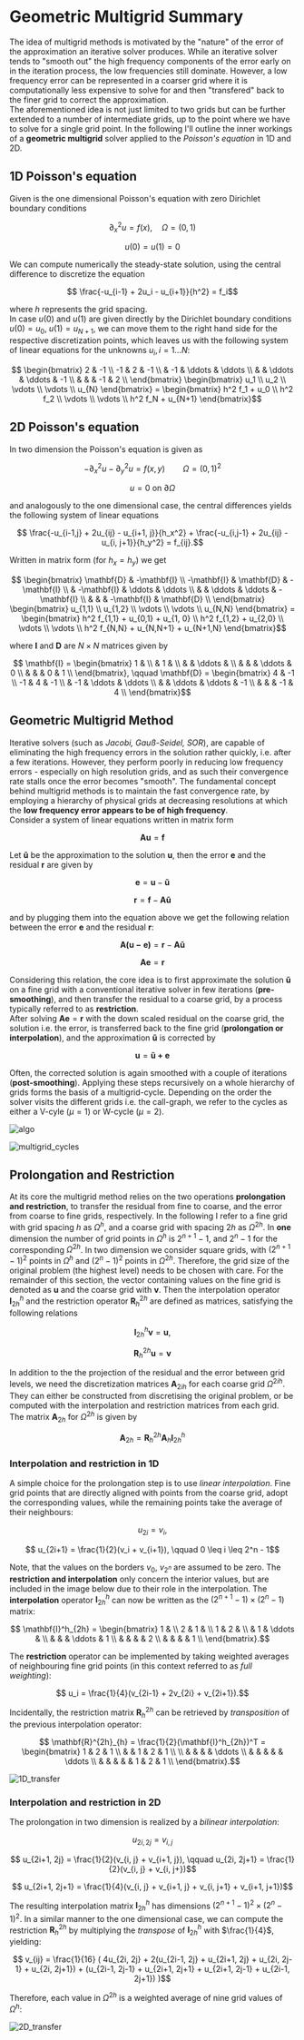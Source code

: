 # Geometric Multigrid Summary

The idea of multigrid methods is motivated by the "nature" of the error of the approximation an iterative solver produces.
While an iterative solver tends to "smooth out" the high frequency components of the error early on in the iteration process, the low frequencies still dominate.
However, a low frequency error can be represented in a coarser grid where it is computationally less expensive to solve for and then "transfered" back to the finer grid to correct the approximation.  
The aforementioned idea is not just limited to two grids but can be further extended to a number of intermediate grids, up to the point where we have to solve for a single grid point.
In the following I'll outline the inner workings of a **geometric multigrid** solver applied to the *Poisson's equation* in 1D and 2D.

## 1D Poisson's equation 
Given is the one dimensional Poisson's equation with zero Dirichlet boundary conditions
```math
    \partial_{x}^2u=f(x), \quad \Omega=(0,1)
```
```math
    u(0) = u(1) = 0
```
We can compute numerically the steady-state solution, using the central difference to discretize the equation
```math
    \frac{-u_{i-1} + 2u_i - u_{i+1}}{h^2} = f_i
```
where $h$ represents the grid spacing.   
In case $u(0)$ and $u(1)$ are given directly by the Dirichlet boundary conditions $u(0) = u_0,~ u(1) = u_{N+1}$, we can move them to the right hand side for the respective discretization points, which leaves us with the following system of linear equations for the unknowns $u_i, i = 1...N$:
```math
    \begin{bmatrix}
        2 & -1                          \\
        -1 & 2 & -1                     \\
           & -1 & \ddots & \ddots       \\
           &    & \ddots & \ddots & -1  \\
           &    &        & -1     & 2   \\
    \end{bmatrix}
    \begin{bmatrix}
        u_1     \\
        u_2     \\
        \vdots  \\
        \vdots  \\
        u_{N}
    \end{bmatrix}
    =
    \begin{bmatrix}
        h^2 f_1 + u_0       \\
        h^2 f_2             \\
        \vdots              \\
        \vdots              \\
        h^2 f_N + u_{N+1}
    \end{bmatrix}
```

## 2D Poisson's equation
In two dimension the Poisson's equation is given as
```math
    -\partial_{x}^2 u - \partial_{y}^2 u = f(x, y) \qquad \Omega = (0, 1)^2
```
```math
    u = 0 \text{ on } \partial\Omega
```
and analogously to the one dimensional case, the central differences yields the following system of linear
equations
```math
    \frac{-u_{i-1,j} + 2u_{ij} - u_{i+1, j}}{h_x^2} + \frac{-u_{i,j-1} + 2u_{ij} - u_{i, j+1}}{h_y^2} = f_{ij}.
```
Written in matrix form (for $h_x = h_y$) we get
```math
    \begin{bmatrix}
        \mathbf{D} & -\mathbf{I}                        \\
        -\mathbf{I} & \mathbf{D} & -\mathbf{I}          \\
           & -\mathbf{I} & \ddots & \ddots              \\
           &    & \ddots & \ddots & -\mathbf{I}         \\
           &    &        & -\mathbf{I}     & \mathbf{D} \\
    \end{bmatrix}
    \begin{bmatrix}
        u_{1,1}     \\
        u_{1,2}     \\
        \vdots  \\
        \vdots  \\
        u_{N,N}
    \end{bmatrix}
    =
    \begin{bmatrix}
        h^2 f_{1,1} + u_{0,1} + u_{1, 0}    \\
        h^2 f_{1,2} + u_{2,0}               \\
        \vdots                              \\
        \vdots                              \\
        h^2 f_{N,N} + u_{N,N+1} + u_{N+1,N}
    \end{bmatrix}
```
where $\mathbf{I}$ and $\mathbf{D}$ are $N \times N$ matrices given by
```math
    \mathbf{I}
    =
    \begin{bmatrix}
        1  &                         \\
           & 1 &                     \\
           &   & \ddots &            \\
           &   &        & \ddots & 0 \\
           &   &        &  0     & 1 \\
    \end{bmatrix},
    \qquad
    \mathbf{D}
    =
    \begin{bmatrix}
        4 & -1                          \\
        -1 & 4 & -1                     \\
           & -1 & \ddots & \ddots       \\
           &    & \ddots & \ddots & -1  \\
           &    &        & -1     & 4   \\
    \end{bmatrix}
```

## Geometric Multigrid Method

Iterative solvers (such as *Jacobi, Gauß-Seidel, SOR*), are capable of eliminating the high frequency errors in the solution rather quickly, i.e. after a few iterations.
However, they perform poorly in reducing low frequency errors - especially on high resolution grids, and as such their convergence rate stalls once the error becomes "smooth".
The fundamental concept behind multigrid methods is to maintain the fast convergence rate, by employing a hierarchy of physical grids at decreasing resolutions at which the **low frequency error appears to be of high frequency**.   
Consider a system of linear equations written in matrix form
```math
    \mathbf{Au} = \mathbf{f}
```
Let $\mathbf{\tilde{u}}$ be the approximation to the solution $\mathbf{u}$, then the error $\mathbf{e}$ and the residual $\mathbf{r}$ are given by
```math
    \mathbf{e} = \mathbf{u} - \mathbf{\tilde{u}}
```
```math
    \mathbf{r} = \mathbf{f} - \mathbf{A\tilde{u}}
```
and by plugging them into the equation above we get the following relation between the error $\mathbf{e}$ and the residual $\mathbf{r}$:
```math
    \mathbf{A(u - e)} = \mathbf{r} - \mathbf{A\tilde{u}}
```
```math
    \mathbf{Ae} = \mathbf{r}
```
Considering this relation, the core idea is to first approximate the solution $\mathbf{\tilde{u}}$ on a fine grid with a conventional iterative solver in few iterations (**pre-smoothing**), and then transfer the residual to a coarse grid, by a process typically referred to as **restriction**.   
After solving $\mathbf{Ae} = \mathbf{r}$ with the down scaled residual on the coarse grid, the solution i.e. the error, is transferred back to the fine grid (**prolongation or interpolation**), and the approximation $\mathbf{\tilde{u}}$ is corrected by
```math
    \mathbf{u} = \mathbf{\tilde{u} + e}
```
Often, the corrected solution is again smoothed with a couple of iterations (**post-smoothing**).
Applying these steps recursively on a whole hierarchy of grids forms the basis of a multigrid-cycle.
Depending on the order the solver visits the different grids i.e. the call-graph, we refer to the cycles as either a V-cyle ($\mu = 1$) or W-cycle ($\mu = 2$).

![algo](https://github.com/nikolausrauch/geometric_multigrid/assets/13553309/94828f59-1223-4934-8f18-957d4a995433)

![multigrid_cycles](https://github.com/nikolausrauch/geometric_multigrid/assets/13553309/a9cdd5e6-00ea-44bb-93e9-59470dd9e14a)

## Prolongation and Restriction
At its core the multigrid method relies on the two operations **prolongation and restriction**, to transfer the residual from fine to coarse, and the error from coarse to fine grids, respectively.
In the following I refer to a fine grid with grid spacing $h$ as $\Omega^h$, and a coarse grid with spacing $2h$ as $\Omega^{2h}$.
In **one** dimension the number of grid points in $\Omega^h$ is $2^{n+1} - 1$, and $2^n - 1$ for the corresponding $\Omega^{2h}$.
In two dimension we consider square grids, with $(2^{n+1} - 1)^2$ points in $\Omega^h$ and $(2^n - 1)^2$ points in $\Omega^{2h}$.
Therefore, the grid size of the original problem (the highest level) needs to be chosen with care.
For the remainder of this section, the vector containing values on the fine grid is denoted as $\mathbf{u}$ and the coarse grid with $\mathbf{v}$.
Then the interpolation operator $\mathbf{I}^h_ {2h}$ and the restriction operator $\mathbf{R}^{2h}_ {h}$ are defined as matrices, satisfying the following relations
```math
    \mathbf{I}^h_{2h} \mathbf{v} = \mathbf{u},
```
```math
    \mathbf{R}^{2h}_{h} \mathbf{u} = \mathbf{v}
```
In addition to the the projection of the residual and the error between grid levels, we need the discretization matrices $\mathbf{A}_ {2ih}$ for each coarse grid $\Omega^{2ih}$.
They can either be constructed from discretising the original problem, or be computed with the interpolation and restriction matrices from each grid.
The matrix $\mathbf{A}_ {2h}$ for $\Omega^{2h}$ is given by
```math
    \mathbf{A}_{2h} = \mathbf{R}^{2h}_{h} \mathbf{A}_{h} \mathbf{I}^h_{2h}
```

### Interpolation and restriction in 1D

A simple choice for the prolongation step is to use *linear interpolation*. 
Fine grid points that are directly aligned with points from the coarse grid, adopt the corresponding values, while the remaining points take the average of their neighbours:
```math
    u_{2i} = v_i,
```
```math
    u_{2i+1} = \frac{1}{2}(v_i + v_{i+1}), \qquad 0 \leq i \leq 2^n - 1
```
Note, that the values on the borders $v_0$, $v_{2^n}$ are assumed to be zero.
The **restriction and interpolation** only concern the interior values, but are included in the image below due to their role in the interpolation.
The **interpolation** operator $\mathbf{I}^h_ {2h}$ can now be written as the $(2^{n+1} - 1) \times (2^n - 1)$ matrix:
```math
    \mathbf{I}^h_{2h}
    =
    \begin{bmatrix}
        1  &                           \\
        2  & 1 &                       \\
        1  & 2 &                       \\
           & 1 & \ddots &              \\
           &   &        & \ddots  & 1  \\
           &   &        &         & 2  \\
           &   &        &         & 1  \\
    \end{bmatrix}.
```
The **restriction** operator can be implemented by taking weighted averages of neighbouring fine grid points (in this context referred to as *full weighting*):
```math
    u_i = \frac{1}{4}(v_{2i-1} + 2v_{2i} + v_{2i+1}).
```
Incidentally, the restriction matrix $\mathbf{R}^{2h}_ {h}$ can be retrieved by *transposition* of the previous interpolation operator:
```math
    \mathbf{R}^{2h}_{h}
    =
    \frac{1}{2}(\mathbf{I}^h_{2h})^T
    =
    \begin{bmatrix}
        1  & 2 & 1                            \\
           &   & 1 & 2 & 1                    \\
           \\
           &   &   &   & \ddots               \\
           &   &   &   &         & \ddots     \\
           &   &   &    &        &  1 & 2 & 1 \\
    \end{bmatrix}.
```

![1D_transfer](https://github.com/nikolausrauch/geometric_multigrid/assets/13553309/a9f0f233-1e07-439b-8ac1-1532b2f7cc4e)

### Interpolation and restriction in 2D
The prolongation in two dimension is realized by a *bilinear interpolation*:
```math
    u_{2i, 2j} = v_{i,j}
```
```math
    u_{2i+1, 2j} = \frac{1}{2}(v_{i, j} + v_{i+1, j}), \qquad u_{2i, 2j+1} = \frac{1}{2}(v_{i, j} + v_{i, j+})
```
```math
    u_{2i+1, 2j+1} = \frac{1}{4}(v_{i, j} + v_{i+1, j} + v_{i, j+1} + v_{i+1, j+1})
```
The resulting interpolation matrix $\mathbf{I}^h_ {2h}$ has dimensions $(2^{n+1} - 1)^2 \times (2^n - 1)^2$.
In a similar manner to the one dimensional case, we can compute the restriction $\mathbf{R}^{2h}_ h$ by multiplying the *transpose* of $\mathbf{I}^h_ {2h}$ with $\frac{1}{4}$, yielding:
```math
    v_{ij} = \frac{1}{16} ( 4u_{2i, 2j} + 2(u_{2i-1, 2j} + u_{2i+1, 2j} + u_{2i, 2j-1} + u_{2i, 2j+1}) + (u_{2i-1, 2j-1} + u_{2i+1, 2j+1} + u_{2i+1, 2j-1} + u_{2i-1, 2j+1}) )
```
Therefore, each value in $\Omega^{2h}$ is a weighted average of nine grid values of $\Omega^h$:

![2D_transfer](https://github.com/nikolausrauch/geometric_multigrid/assets/13553309/fff8e16f-3481-4a72-ad96-123def9ca47e)

